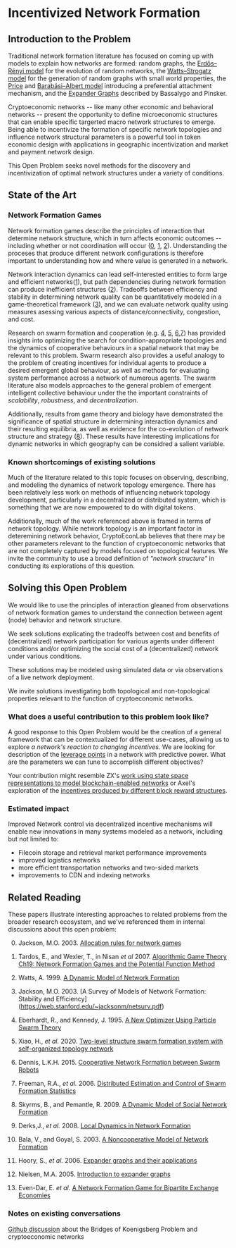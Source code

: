# Incentivized Network Formation

## Introduction to the Problem

Traditional network formation literature has focused on coming up with models to explain how networks are formed: random graphs, the [Erdős–Rényi model](https://www.renyi.hu/~p_erdos/1959-11.pdf) for the evolution of random networks, the [Watts–Strogatz model](http://worrydream.com/refs/Watts-CollectiveDynamicsOfSmallWorldNetworks.pdf) for the generation of random graphs with small world properties, the [Price](https://www.science.org/doi/10.1126/science.149.3683.510) and  [Barabási–Albert model](https://arxiv.org/abs/cond-mat/0106096) introducing a preferential attachment mechanism, and the [Expander Graphs](http://citeseerx.ist.psu.edu/viewdoc/download?doi=10.1.1.393.1430&rep=rep1&type=pdf) described by Bassalygo and Pinsker. 

Cryptoeconomic networks -- like many other economic and behavioral networks -- present the opportunity to define microeconomic structures that can enable specific targerted macro network structures to emerge. Being able to incentivize the formation of specific network topologies and influence network structural parameters is a powerful tool in token economic design with applications in  geographic incentivization and market and payment network design.

This Open Problem seeks novel methods for the discovery and incentivization of optimal network structures under a variety of conditions.

## State of the Art

### Network Formation Games

Network formation games describe the principles of interaction that determine network structure, which in turn affects economic outcomes -- including whether or not coordination will occur ([0](https://authors.library.caltech.edu/79723/1/sswp1160.pdf), [1](https://dir.ilam.ac.ir/mozafar/gt/s15/Nisan_Non-printable.pdf#page=508), [2](http://citeseerx.ist.psu.edu/viewdoc/download?doi=10.1.1.454.9588&rep=rep1&type=pdf)). Understanding the proceses that produce different network configurations is therefore important to understanding how and where value is generated in a network.

Network interaction dynamics can lead self-interested entities to form large and efficient networks([1](https://dir.ilam.ac.ir/mozafar/gt/s15/Nisan_Non-printable.pdf#page=508)), but path dependencies during network formation can produce inefficient structures ([2](http://citeseerx.ist.psu.edu/viewdoc/download?doi=10.1.1.454.9588&rep=rep1&type=pdf)). Tradeoffs between efficiency and stability in determining network quality can be quantitatively modeled in a game-theoretical framework ([3](https://web.stanford.edu/~jacksonm/netsurv.pdf)), and we can evaluate network quality using measures asessing various aspects of distance/connectivity, congestion, and cost. 

Research on swarm formation and cooperation (e.g. [4](http://www.ppgia.pucpr.br/~alceu/mestrado/aula3/PSO_2.pdf), [5](https://www.sciencedirect.com/science/article/pii/S0925231219316558), [6](http://utpedia.utp.edu.my/16515/),[7](https://ieeexplore.ieee.org/abstract/document/1655446)) has provided insights into optimizing the search for condition-appropriate topologies and the dynamics of cooperative behaviours in a spatial network that may be relevant to this problem. Swarm research also provides a useful analogy to the problem of creating incentives for individual agents to produce a desired emergent global behaviour, as well as methods for evaluating system performance across a network of numerous agents. The swarm literature also models approaches to the general problem of emergent intelligent collective behaviour under the the important constraints of *scalability*, *robustness*, and *decentralization*.

Additionally, results from game theory and biology have demonstrated the significance of spatial structure in determining interaction dynamics and their resulting equilibria, as well as evidence for the co-evolution of network structure and strategy ([8](https://link.springer.com/chapter/10.1007/978-3-642-01284-6_11)). These results have interesting implications for dynamic networks in which geography can be considred a salient variable.

### Known shortcomings of existing solutions

Much of the literature related to this topic focuses on  observing, describing,  and modeling the dynamics of network topology emergence. There has been relatively less work on methods of influencing network topology development, particularly in a decentralized or distributed system, which is something that we are now empowered to do with digital tokens.

Additionally, much of the work referenced above is framed in terms of network topology. While network topology is an important factor in deteremining network behavior, CryptoEconLab believes that there may be other parameters relevant to the function of cryptoeconomic networks that are not completely captured by models focused on topological features. We invite the community to use a broad definition of *"network structure"* in conducting its explorations of this question. 

## Solving this Open Problem

We would like to use the principles of interaction gleaned from observations of network formation games to understand the connection between agent (node) behavior and network structure.

We seek solutions explicating the tradeoffs between cost and benefits of (decentralized) network participation for various agents under different conditions and/or optimizing the social cost of a (decentralized) network under various conditions. 

These solutions may be modeled using simulated data or via observations of a live network deployment. 

We invite solutions investigating both topological and non-topological properties relevant to the function of cryptoeconomic networks.

### What does a useful contribution to this problem look like?

A good response to this Open Problem would be the creation of a general framework that can be contextualized for different use-cases, allowing us to explore *a network's reaction to changing incentives*. We are looking for description of the [leverage points](http://www.donellameadows.org/wp-content/userfiles/Leverage_Points.pdf) in a network with predictive power. What are the parameters we can tune to accomplish different objectives?

Your contribution might resemble ZX's [work using state space representations to model blockchain-enabled networks](https://research.protocol.ai/publications/on-modeling-blockchain-enabled-economic-networks-as-stochastic-dynamical-systems/2020zhang.pdf) or Axel's exploration of the [incentives produced by different block reward structures](https://hackmd.io/@R02mDHrYQ3C4PFmNaxF5bw/B1A_BSztt).

### Estimated impact

Improved Network control via decentralized incentive mechanisms will enable new innovations in many systems modeled as a network, including but not limited to:
- Filecoin storage and retrieval market performance improvements 
- improved logistics networks
- more efficient transportation networks and two-sided markets
- improvements to CDN and indexing networks

## Related Reading

These papers illustrate interesting approaches to related problems from the broader research ecosystem, and we've referenced them in internal discussions about this open problem: 

0. Jackson, M.O. 2003. [Allocation rules for network games](https://authors.library.caltech.edu/79723/1/sswp1160.pdf)

1. Tardos, E., and Wexler, T., in Nisan _et al_ 2007. [Algorithmic Game Theory Ch19: Network Formation Games and the Potential Function Method](https://dir.ilam.ac.ir/mozafar/gt/s15/Nisan_Non-printable.pdf#page=508)

2. Watts, A. 1999. [A Dynamic Model of Network Formation](http://citeseerx.ist.psu.edu/viewdoc/download?doi=10.1.1.454.9588&rep=rep1&type=pdf)

3. Jackson, M.O. 2003. [A Survey of Models of Network Formation: Stability and Efficiency]
(https://web.stanford.edu/~jacksonm/netsurv.pdf)

4. Eberhardt, R., and Kennedy, J. 1995. [A New Optimizer Using Particle Swarm Theory](http://www.ppgia.pucpr.br/~alceu/mestrado/aula3/PSO_2.pdf)

5. Xiao, H., _et al._ 2020. [Two-level structure swarm formation system with self-organized topology network](https://www.sciencedirect.com/science/article/pii/S0925231219316558)

6. Dennis, L.K.H. 2015. [Cooperative Network Formation between Swarm Robots](http://utpedia.utp.edu.my/16515/)

7. Freeman, R.A., _et al._ 2006. [Distributed Estimation and Control of Swarm Formation Statistics](https://ieeexplore.ieee.org/abstract/document/1655446)

8. Skyrms, B., and Pemantle, R. 2009. [A Dynamic Model of Social Network Formation](https://link.springer.com/chapter/10.1007/978-3-642-01284-6_11)

9. Derks,J., _et al._ 2008. [Local Dynamics in Network Formation](https://dke.maastrichtuniversity.nl/f.thuijsman/local%20dynamics.pdf)

10. Bala, V., and Goyal, S. 2003. [A Noncooperative Model of Network Formation](https://onlinelibrary.wiley.com/doi/abs/10.1111/1468-0262.00155)

11. Hoory, S., _et al._ 2006. [Expander graphs and their applications](https://www.ams.org/journals/bull/2006-43-04/S0273-0979-06-01126-8/S0273-0979-06-01126-8.pdf)

12. Nielsen, M.A. 2005. [Introduction to expander graphs](https://michaelnielsen.org/blog/archive/notes/expander_graphs.pdf)

13. Even-Dar, E. _et al._ [A Network Formation Game for Bipartite Exchange Economies](https://www.cis.upenn.edu/~mkearns/papers/econform.pdf)

### Notes on existing conversations

[Github discussion]() about the Bridges of Koenigsberg Problem and cryptoeconomic networks


